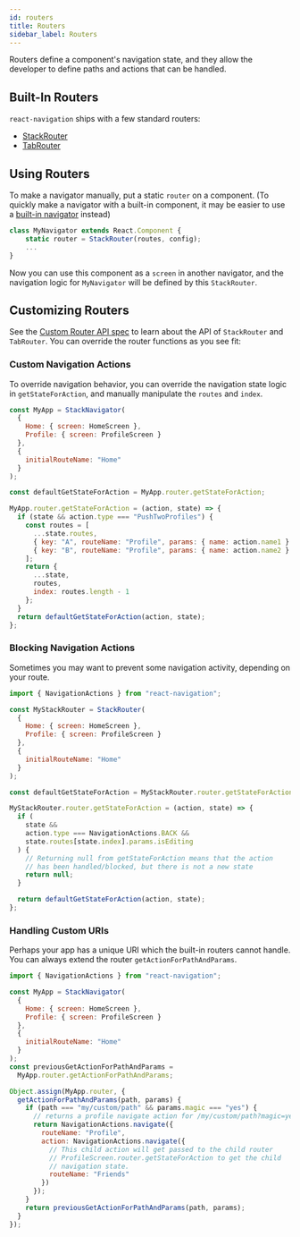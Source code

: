 ```yaml
---
id: routers
title: Routers
sidebar_label: Routers
---
```


Routers define a component's navigation state, and they allow the developer to define paths and actions that can be handled.

## Built-In Routers

`react-navigation` ships with a few standard routers:

* [StackRouter](stack-navigator.md)
* [TabRouter](tab-navigator.md)

## Using Routers

To make a navigator manually, put a static `router` on a component. (To quickly make a navigator with a built-in component, it may be easier to use a [built-in navigator](navigator-overview.md) instead)

```js
class MyNavigator extends React.Component {
    static router = StackRouter(routes, config);
    ...
}
```

Now you can use this component as a `screen` in another navigator, and the navigation logic for `MyNavigator` will be defined by this `StackRouter`.

## Customizing Routers

See the [Custom Router API spec](custom-routers.md) to learn about the API of `StackRouter` and `TabRouter`. You can override the router functions as you see fit:

### Custom Navigation Actions

To override navigation behavior, you can override the navigation state logic in `getStateForAction`, and manually manipulate the `routes` and `index`.

```js
const MyApp = StackNavigator(
  {
    Home: { screen: HomeScreen },
    Profile: { screen: ProfileScreen }
  },
  {
    initialRouteName: "Home"
  }
);

const defaultGetStateForAction = MyApp.router.getStateForAction;

MyApp.router.getStateForAction = (action, state) => {
  if (state && action.type === "PushTwoProfiles") {
    const routes = [
      ...state.routes,
      { key: "A", routeName: "Profile", params: { name: action.name1 } },
      { key: "B", routeName: "Profile", params: { name: action.name2 } }
    ];
    return {
      ...state,
      routes,
      index: routes.length - 1
    };
  }
  return defaultGetStateForAction(action, state);
};
```

### Blocking Navigation Actions

Sometimes you may want to prevent some navigation activity, depending on your route.

```js
import { NavigationActions } from "react-navigation";

const MyStackRouter = StackRouter(
  {
    Home: { screen: HomeScreen },
    Profile: { screen: ProfileScreen }
  },
  {
    initialRouteName: "Home"
  }
);

const defaultGetStateForAction = MyStackRouter.router.getStateForAction;

MyStackRouter.router.getStateForAction = (action, state) => {
  if (
    state &&
    action.type === NavigationActions.BACK &&
    state.routes[state.index].params.isEditing
  ) {
    // Returning null from getStateForAction means that the action
    // has been handled/blocked, but there is not a new state
    return null;
  }

  return defaultGetStateForAction(action, state);
};
```

### Handling Custom URIs

Perhaps your app has a unique URI which the built-in routers cannot handle. You can always extend the router `getActionForPathAndParams`.

```js
import { NavigationActions } from "react-navigation";

const MyApp = StackNavigator(
  {
    Home: { screen: HomeScreen },
    Profile: { screen: ProfileScreen }
  },
  {
    initialRouteName: "Home"
  }
);
const previousGetActionForPathAndParams =
  MyApp.router.getActionForPathAndParams;

Object.assign(MyApp.router, {
  getActionForPathAndParams(path, params) {
    if (path === "my/custom/path" && params.magic === "yes") {
      // returns a profile navigate action for /my/custom/path?magic=yes
      return NavigationActions.navigate({
        routeName: "Profile",
        action: NavigationActions.navigate({
          // This child action will get passed to the child router
          // ProfileScreen.router.getStateForAction to get the child
          // navigation state.
          routeName: "Friends"
        })
      });
    }
    return previousGetActionForPathAndParams(path, params);
  }
});
```
